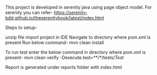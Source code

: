 This project is developed in serenity java using page object model.
For serenity you can refer-
https://serenity-bdd.github.io/theserenitybook/latest/index.html

Steps to setup-

unzip file
import project in IDE 
Navigate to directory where pom.xml is present
Run below command-
mvn clean install

To run test enter the below command in directory where pom.xml is present-
mvn clean verify -Dexecute.test=**/*/tests/*Test*

Report is generated under reports folder with index.html




